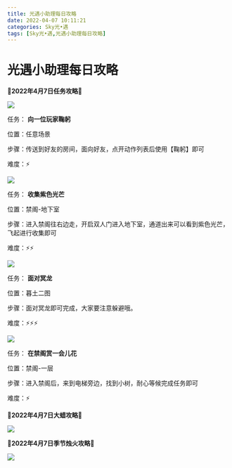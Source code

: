 ```yaml
---
title: 光遇小助理每日攻略
date: 2022-04-07 10:11:21
categories: Sky光•遇
tags: [Sky光•遇,光遇小助理每日攻略]
---
```

# 光遇小助理每日攻略
**🌊2022年4月7日任务攻略🌊**

![](https://ok.166.net/reunionpub/ds/kol/20220407/001038-iyrzs0gh27.png)

任务： **向一位玩家鞠躬**

位置：任意场景

步骤：传送到好友的房间，面向好友，点开动作列表后使用【鞠躬】即可

难度：⚡

![](https://ok.166.net/reunionpub/ds/kol/20220407/001104-w7bjmz6e85.png)

任务： **收集紫色光芒**

位置：禁阁-地下室

步骤：进入禁阁往右边走，开启双人门进入地下室，通道出来可以看到紫色光芒，飞起进行收集即可

难度：⚡⚡

![](https://ok.166.net/reunionpub/ds/kol/20220407/001130-1g4jcni3ae.png)

任务： **面对冥龙**

位置：暮土二图

步骤：面对冥龙即可完成，大家要注意躲避哦。

难度：⚡⚡⚡

![](https://ok.166.net/reunionpub/ds/kol/20220407/001154-jpma5v08s9.png)

任务： **在禁阁赏一会儿花**

位置：禁阁-一层

步骤：进入禁阁后，来到电梯旁边，找到小树，耐心等候完成任务即可

难度：⚡

 **🌊2022年4月7日大蜡攻略🌊**

![](https://ok.166.net/reunionpub/ds/kol/20220407/001302-mb2rkgunz3.png)

 **🌊2022年4月7日季节烛火攻略🌊**

![](https://ok.166.net/reunionpub/ds/kol/20220407/001619-kyu9de5zs0.png)

  

